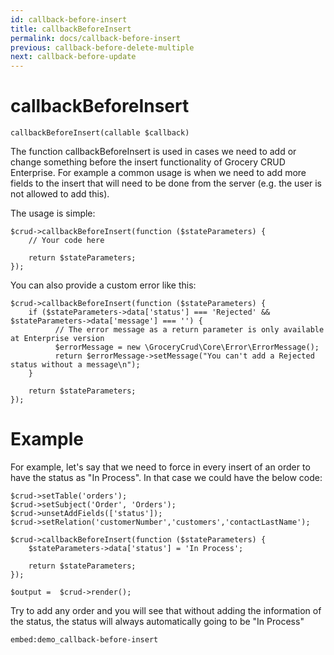 ```yaml
---
id: callback-before-insert
title: callbackBeforeInsert
permalink: docs/callback-before-insert
previous: callback-before-delete-multiple
next: callback-before-update
---
```


# callbackBeforeInsert

<pre><code class="language-php">callbackBeforeInsert(callable $callback)</code></pre>
The function callbackBeforeInsert is used in cases we need to add or change something before the insert functionality of Grocery CRUD Enterprise. For example a common usage is when we need to add more fields to the insert that will need to be done from the server (e.g. the user is not allowed to add this).

The usage is simple:
<pre><code class="language-php">$crud->callbackBeforeInsert(function ($stateParameters) {
    // Your code here

    return $stateParameters;
});</code></pre>

You can also provide a custom error like this:

<pre><code class="language-php">$crud->callbackBeforeInsert(function ($stateParameters) {
    if ($stateParameters->data['status'] === 'Rejected' && $stateParameters->data['message'] === '') {
          // The error message as a return parameter is only available at Enterprise version
          $errorMessage = new \GroceryCrud\Core\Error\ErrorMessage();
          return $errorMessage->setMessage("You can't add a Rejected status without a message\n");
    }

    return $stateParameters;
});</code></pre>

# Example

For example, let's say that we need to force in every insert of an order to have the status as "In Process". In that case we could have the below code:

<pre><code class="language-php">$crud->setTable('orders');
$crud->setSubject('Order', 'Orders');
$crud->unsetAddFields(['status']);
$crud->setRelation('customerNumber','customers','contactLastName');

$crud->callbackBeforeInsert(function ($stateParameters) {
    $stateParameters->data['status'] = 'In Process';

    return $stateParameters;
});

$output =  $crud->render();</code></pre>

Try to add any order and you will see that without adding the information of the status, the status will always automatically going to be "In Process"

`embed:demo_callback-before-insert`